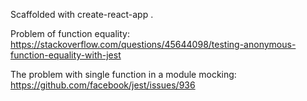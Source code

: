 Scaffolded with create-react-app .


Problem of function equality: 
https://stackoverflow.com/questions/45644098/testing-anonymous-function-equality-with-jest



The problem with single function in a module mocking: 
https://github.com/facebook/jest/issues/936

